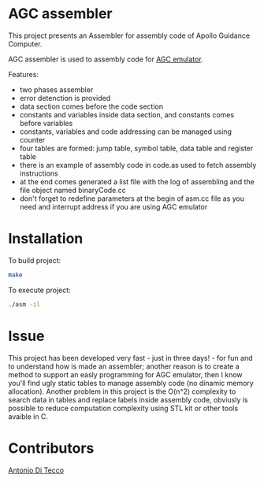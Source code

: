 # AGC assembler
This project presents an Assembler for assembly code of Apollo Guidance Computer.

AGC assembler is used to assembly code for [AGC emulator](https://github.com/djqwert/agc-emulator).

Features:
  - two phases assembler
  - error detenction is provided
  - data section comes before the code section
  - constants and variables inside data section, and constants comes before variables
  - constants, variables and code addressing can be managed using counter
  - four tables are formed: jump table, symbol table, data table and register table
  - there is an example of assembly code in code.as used to fetch assembly instructions
  - at the end comes generated a list file with the log of assembling and the file object named binaryCode.cc
  - don't forget to redefine parameters at the begin of asm.cc file as you need and interrupt address if you are using AGC emulator

# Installation
To build project:

```sh
make
```
To execute project:

```sh
./asm -il
```

# Issue

This project has been developed very fast - just in three days! - for fun and to understand how is made an assembler; another reason is to create a method to support an easly programming for AGC emulator, then I know you'll find ugly static tables to manage assembly code (no dinamic memory allocation).
Another problem in this project is the O(n^2) complexity to search data in tables and replace labels inside assembly code, obviusly is possible to reduce computation complexity using STL kit or other tools avaible in C.

# Contributors
[Antonio Di Tecco](https://github.com/djqwert)
